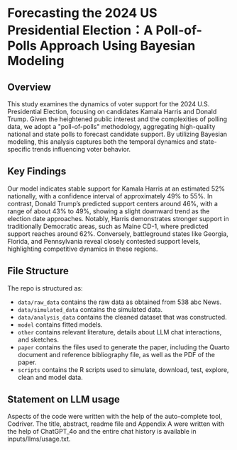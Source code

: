 # Forecasting the 2024 US Presidential Election：A Poll-of-Polls Approach Using Bayesian Modeling

## Overview
This study examines the dynamics of voter support for the 2024 U.S. Presidential Election, focusing on candidates Kamala Harris and Donald Trump. Given the heightened public interest and the complexities of polling data, we adopt a "poll-of-polls" methodology, aggregating high-quality national and state polls to forecast candidate support. By utilizing Bayesian modeling, this analysis captures both the temporal dynamics and state-specific trends influencing voter behavior.

## Key Findings
Our model indicates stable support for Kamala Harris at an estimated 52% nationally, with a confidence interval of approximately 49% to 55%. In contrast, Donald Trump’s predicted support centers around 46%, with a range of about 43% to 49%, showing a slight downward trend as the election date approaches. Notably, Harris demonstrates stronger support in traditionally Democratic areas, such as Maine CD-1, where predicted support reaches around 62%. Conversely, battleground states like Georgia, Florida, and Pennsylvania reveal closely contested support levels, highlighting competitive dynamics in these regions.

## File Structure

The repo is structured as:

-   `data/raw_data` contains the raw data as obtained from 538 abc News.
-   `data/simulated_data` contains the simulated data.
-   `data/analysis_data` contains the cleaned dataset that was constructed.
-   `model` contains fitted models. 
-   `other` contains relevant literature, details about LLM chat interactions, and sketches.
-   `paper` contains the files used to generate the paper, including the Quarto document and reference bibliography file, as well as the PDF of the paper. 
-   `scripts` contains the R scripts used to simulate, download, test, explore, clean and model data.


## Statement on LLM usage

Aspects of the code were written with the help of the auto-complete tool, Codriver. The title, abstract, readme file and Appendix A were written with the help of ChatGPT_4o and the entire chat history is available in inputs/llms/usage.txt.
